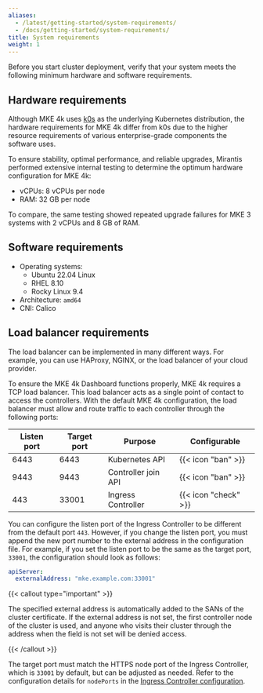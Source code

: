 ```yaml
---
aliases:
  - /latest/getting-started/system-requirements/
  - /docs/getting-started/system-requirements/
title: System requirements
weight: 1
---
```


Before you start cluster deployment, verify that your system meets the following minimum hardware
and software requirements.

## Hardware requirements

Although MKE 4k uses [k0s](https://k0sproject.io/) as the underlying Kubernetes distribution, the hardware requirements for MKE 4k differ from k0s due to the higher resource requirements of various enterprise-grade components the software uses.

To ensure stability, optimal performance, and reliable upgrades, Mirantis performed extensive internal testing to determine the optimum hardware configuration for MKE 4k:

- vCPUs: 8 vCPUs per node
- RAM: 32 GB per node

To compare, the same testing showed repeated upgrade failures for MKE 3 systems with 2 vCPUs and 8 GB of RAM.


## Software requirements

- Operating systems:
  - Ubuntu 22.04 Linux
  - RHEL 8.10
  - Rocky Linux 9.4
- Architecture: `amd64`
- CNI: Calico

## Load balancer requirements

The load balancer can be implemented in many different ways. For example, you can use
HAProxy, NGINX, or the load balancer of your cloud provider.

To ensure the MKE 4k Dashboard functions properly, MKE 4k requires a TCP load balancer.
This load balancer acts as a single point of contact to access the controllers.
With the default MKE 4k configuration, the load balancer must allow and route traffic
to each controller through the following ports:

| Listen port | Target port | Purpose             | Configurable         |
| ----------- | ----------- | ------------------- | -------------------- |
| 6443        | 6443        | Kubernetes API      | {{< icon "ban" >}}   |
| 9443        | 9443        | Controller join API | {{< icon "ban" >}}   |
| 443         | 33001       | Ingress Controller  | {{< icon "check" >}} |

You can configure the listen port of the Ingress Controller to be different from
the default port `443`. However, if you change the listen port, you must append
the new port number to the external address in the configuration file. For example,
if you set the listen port to be the same as the target port, `33001`, the configuration
should look as follows:

```yaml
apiServer:
  externalAddress: "mke.example.com:33001"
```

{{< callout type="important" >}}

The specified external address is automatically added to the SANs of the cluster certificate. If
the external address is not set, the first controller node of the cluster is
used, and anyone who visits their cluster through the address when the field is
not set will be denied access.

{{< /callout >}}

The target port must match the HTTPS node port of the Ingress Controller,
which is `33001` by default, but can be adjusted as needed. Refer to the configuration
details for `nodePorts` in the 
[Ingress Controller configuration](../../configuration/ingress#configuration).


